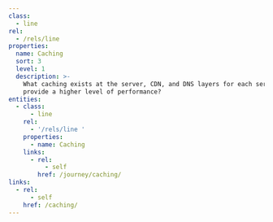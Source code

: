 ```yaml
---
class:
  - line
rel:
  - /rels/line
properties:
  name: Caching
  sort: 3
  level: 1
  description: >-
    What caching exists at the server, CDN, and DNS layers for each service to
    provide a higher level of performance?
entities:
  - class:
      - line
    rel:
      - '/rels/line '
    properties:
      - name: Caching
    links:
      - rel:
          - self
        href: /journey/caching/
links:
  - rel:
      - self
    href: /caching/
---
```

